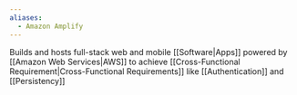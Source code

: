 ```yaml
---
aliases:
  - Amazon Amplify
---
```

Builds and hosts full-stack web and mobile [[Software|Apps]] powered by [[Amazon Web Services|AWS]] to achieve [[Cross-Functional Requirement|Cross-Functional Requirements]] like [[Authentication]] and [[Persistency]]